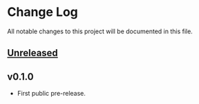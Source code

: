 # Change Log
All notable changes to this project will be documented in this file.

## [Unreleased]

## v0.1.0

* First public pre-release.

[Unreleased]: https://github.com/miurahr/omegat-adaptive-theme/compare/v0.1.0...HEAD
